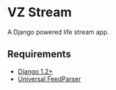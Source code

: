 VZ Stream
=========

A Django powered life stream app.

Requirements
------------

- [Django 1.2+](http://www.djangoproject.com/ "Django Project")
- [Universal FeedParser](http://www.feedparser.org/ "Universal FeedParser")